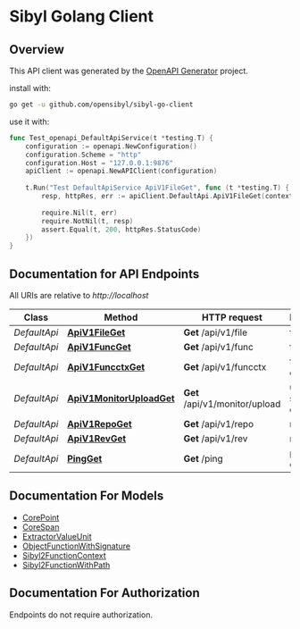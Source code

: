 # Sibyl Golang Client

## Overview

This API client was generated by the [OpenAPI Generator](https://openapi-generator.tech) project.

install with:

```bash
go get -u github.com/opensibyl/sibyl-go-client
```

use it with:

```go
func Test_openapi_DefaultApiService(t *testing.T) {
    configuration := openapi.NewConfiguration()
    configuration.Scheme = "http"
    configuration.Host = "127.0.0.1:9876"
    apiClient := openapi.NewAPIClient(configuration)
    
    t.Run("Test DefaultApiService ApiV1FileGet", func (t *testing.T) {
        resp, httpRes, err := apiClient.DefaultApi.ApiV1FileGet(context.Background()).Repo("your repo").Rev("your rev").Execute()
        
        require.Nil(t, err)
        require.NotNil(t, resp)
        assert.Equal(t, 200, httpRes.StatusCode)
    })
}
```

## Documentation for API Endpoints

All URIs are relative to *http://localhost*

| Class        | Method                                                                | HTTP request                   | Description         |
|--------------|-----------------------------------------------------------------------|--------------------------------|---------------------|
| *DefaultApi* | [**ApiV1FileGet**](docs/DefaultApi.md#apiv1fileget)                   | **Get** /api/v1/file           | file query          |
| *DefaultApi* | [**ApiV1FuncGet**](docs/DefaultApi.md#apiv1funcget)                   | **Get** /api/v1/func           | func query          |
| *DefaultApi* | [**ApiV1FuncctxGet**](docs/DefaultApi.md#apiv1funcctxget)             | **Get** /api/v1/funcctx        | func ctx query      |
| *DefaultApi* | [**ApiV1MonitorUploadGet**](docs/DefaultApi.md#apiv1monitoruploadget) | **Get** /api/v1/monitor/upload | upload status query |
| *DefaultApi* | [**ApiV1RepoGet**](docs/DefaultApi.md#apiv1repoget)                   | **Get** /api/v1/repo           | repo query          |
| *DefaultApi* | [**ApiV1RevGet**](docs/DefaultApi.md#apiv1revget)                     | **Get** /api/v1/rev            | rev query           |
| *DefaultApi* | [**PingGet**](docs/DefaultApi.md#pingget)                             | **Get** /ping                  | ping example        |

## Documentation For Models

 - [CorePoint](docs/CorePoint.md)
 - [CoreSpan](docs/CoreSpan.md)
 - [ExtractorValueUnit](docs/ExtractorValueUnit.md)
 - [ObjectFunctionWithSignature](docs/ObjectFunctionWithSignature.md)
 - [Sibyl2FunctionContext](docs/Sibyl2FunctionContext.md)
 - [Sibyl2FunctionWithPath](docs/Sibyl2FunctionWithPath.md)


## Documentation For Authorization

 Endpoints do not require authorization.
